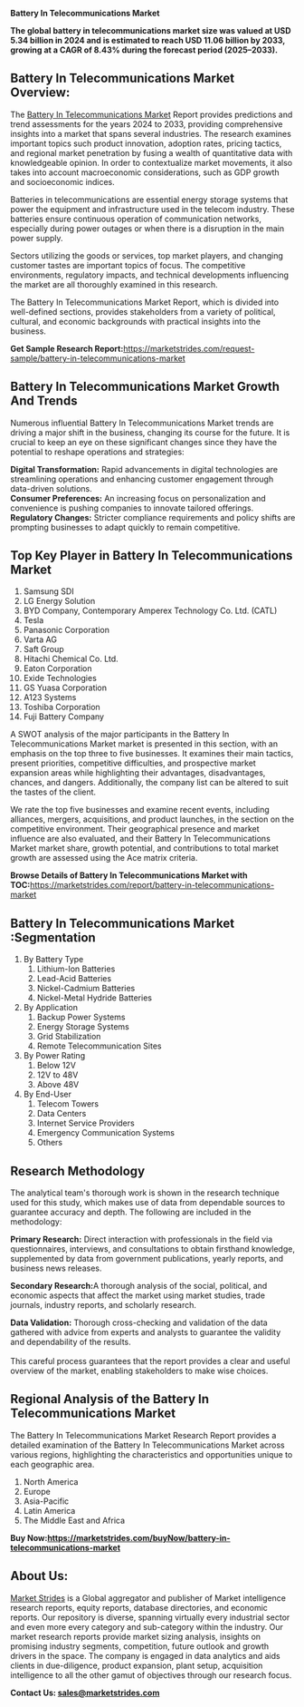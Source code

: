 <p><strong>Battery In Telecommunications Market</strong></p>
<p><strong>The global battery in telecommunications market size was valued at USD 5.34 billion in 2024 and is estimated to reach USD 11.06 billion by 2033, growing at a CAGR of 8.43% during the forecast period (2025&ndash;2033).</strong></p>
<h2>Battery In Telecommunications Market Overview:</h2>
<p>The <a href="https://marketstrides.com/report/battery-in-telecommunications-market">Battery In Telecommunications Market</a> Report provides predictions and trend assessments for the years 2024 to 2033, providing comprehensive insights into a market that spans several industries. The research examines important topics such product innovation, adoption rates, pricing tactics, and regional market penetration by fusing a wealth of quantitative data with knowledgeable opinion. In order to contextualize market movements, it also takes into account macroeconomic considerations, such as GDP growth and socioeconomic indices.</p>
<p>Batteries in telecommunications are essential energy storage systems that power the equipment and infrastructure used in the telecom industry. These batteries ensure continuous operation of communication networks, especially during power outages or when there is a disruption in the main power supply.</p>
<p>Sectors utilizing the goods or services, top market players, and changing customer tastes are important topics of focus. The competitive environments, regulatory impacts, and technical developments influencing the market are all thoroughly examined in this research.</p>
<p>The Battery In Telecommunications Market Report, which is divided into well-defined sections, provides stakeholders from a variety of political, cultural, and economic backgrounds with practical insights into the business.</p>
<p><strong>Get Sample Research Report:</strong><a href="https://marketstrides.com/request-sample/battery-in-telecommunications-market">https://marketstrides.com/request-sample/battery-in-telecommunications-market</a></p>
<h2>Battery In Telecommunications Market Growth And Trends</h2>
<p>Numerous influential Battery In Telecommunications Market trends are driving a major shift in the business, changing its course for the future. It is crucial to keep an eye on these significant changes since they have the potential to reshape operations and strategies:</p>
<p><strong>Digital Transformation:</strong> Rapid advancements in digital technologies are streamlining operations and enhancing customer engagement through data-driven solutions.<br /><strong>Consumer Preferences:</strong> An increasing focus on personalization and convenience is pushing companies to innovate tailored offerings.<br /><strong>Regulatory Changes:</strong> Stricter compliance requirements and policy shifts are prompting businesses to adapt quickly to remain competitive.</p>
<h2>Top Key Player in Battery In Telecommunications Market</h2>
<ol>
<li>Samsung SDI</li>
<li>LG Energy Solution</li>
<li>BYD Company, Contemporary Amperex Technology Co. Ltd. (CATL)</li>
<li>Tesla</li>
<li>Panasonic Corporation</li>
<li>Varta AG</li>
<li>Saft Group</li>
<li>Hitachi Chemical Co. Ltd.</li>
<li>Eaton Corporation</li>
<li>Exide Technologies</li>
<li>GS Yuasa Corporation</li>
<li>A123 Systems</li>
<li>Toshiba Corporation</li>
<li>Fuji Battery Company</li>
</ol>
<p>A SWOT analysis of the major participants in the Battery In Telecommunications Market market is presented in this section, with an emphasis on the top three to five businesses. It examines their main tactics, present priorities, competitive difficulties, and prospective market expansion areas while highlighting their advantages, disadvantages, chances, and dangers. Additionally, the company list can be altered to suit the tastes of the client.</p>
<p>We rate the top five businesses and examine recent events, including alliances, mergers, acquisitions, and product launches, in the section on the competitive environment. Their geographical presence and market influence are also evaluated, and their Battery In Telecommunications Market market share, growth potential, and contributions to total market growth are assessed using the Ace matrix criteria.</p>
<p><strong>Browse Details of Battery In Telecommunications Market with TOC:</strong><a href="https://marketstrides.com/report/battery-in-telecommunications-market">https://marketstrides.com/report/battery-in-telecommunications-market</a></p>
<h2>Battery In Telecommunications Market :Segmentation</h2>
<ol>
<li>By Battery Type
<ol>
<li>Lithium-Ion Batteries</li>
<li>Lead-Acid Batteries</li>
<li>Nickel-Cadmium Batteries</li>
<li>Nickel-Metal Hydride Batteries</li>
</ol>
</li>
<li>By Application
<ol>
<li>Backup Power Systems</li>
<li>Energy Storage Systems</li>
<li>Grid Stabilization</li>
<li>Remote Telecommunication Sites</li>
</ol>
</li>
<li>By Power Rating
<ol>
<li>Below 12V</li>
<li>12V to 48V</li>
<li>Above 48V</li>
</ol>
</li>
<li>By End-User
<ol>
<li>Telecom Towers</li>
<li>Data Centers</li>
<li>Internet Service Providers</li>
<li>Emergency Communication Systems</li>
<li>Others</li>
</ol>
</li>
</ol>
<h2>Research Methodology</h2>
<p>The analytical team's thorough work is shown in the research technique used for this study, which makes use of data from dependable sources to guarantee accuracy and depth. The following are included in the methodology:</p>
<p><strong>Primary Research:</strong> Direct interaction with professionals in the field via questionnaires, interviews, and consultations to obtain firsthand knowledge, supplemented by data from government publications, yearly reports, and business news releases.</p>
<p><strong>Secondary Research:</strong>A&nbsp;thorough analysis of the social, political, and economic aspects that affect the market using market studies, trade journals, industry reports, and scholarly research.</p>
<p><strong>Data Validation:</strong>&nbsp;Thorough cross-checking and validation of the data gathered with advice from experts and analysts to guarantee the validity and dependability of the results. <br /><br />This careful process guarantees that the report provides a clear and useful overview of the market, enabling stakeholders to make wise choices.</p>
<h2>Regional Analysis of the Battery In Telecommunications Market</h2>
<p>The Battery In Telecommunications Market Research Report provides a detailed examination of the Battery In Telecommunications Market across various regions, highlighting the characteristics and opportunities unique to each geographic area.</p>
<ol>
<li>North America</li>
<li>Europe</li>
<li>Asia-Pacific</li>
<li>Latin America</li>
<li>The Middle East and Africa</li>
</ol>
<p><strong>Buy Now:<a href="https://marketstrides.com/buyNow/battery-in-telecommunications-market?price=single_price">https://marketstrides.com/buyNow/battery-in-telecommunications-market</a></strong></p>
<h2>About Us:</h2>
<p><a href="https://marketstrides.com/">Market Strides</a> is a Global aggregator and publisher of Market intelligence research reports, equity reports, database directories, and economic reports. Our repository is diverse, spanning virtually every industrial sector and even more every category and sub-category within the industry. Our market research reports provide market sizing analysis, insights on promising industry segments, competition, future outlook and growth drivers in the space. The company is engaged in data analytics and aids clients in due-diligence, product expansion, plant setup, acquisition intelligence to all the other gamut of objectives through our research focus.</p>
<p><strong>Contact Us: <a href="mailto:sales@marketstrides.com">sales@marketstrides.com</a></strong></p>
